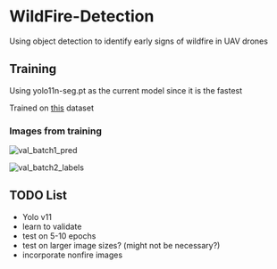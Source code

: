 # WildFire-Detection
Using object detection to identify early signs of wildfire in UAV drones

## Training
Using yolo11n-seg.pt as the current model since it is the fastest

Trained on [this](https://ieee-dataport.org/open-access/flame-dataset-aerial-imagery-pile-burn-detection-using-drones-uavs) dataset

### Images from training
![val_batch1_pred](https://github.com/user-attachments/assets/57ebaa24-0a9f-41ab-9045-fb4c02411bb3)

![val_batch2_labels](https://github.com/user-attachments/assets/c2014bfd-618b-404c-b7dd-f030ad5b85dc)


## TODO List
   - Yolo v11
   - learn to validate
   - test on 5-10 epochs
   - test on larger image sizes? (might not be necessary?)
   - incorporate nonfire images
    
